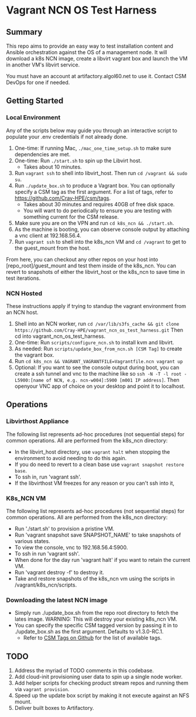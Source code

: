 # Vagrant NCN OS Test Harness

## Summary

This repo aims to provide an easy way to test installation content and Ansible orchestration against the OS of a management node.
It will download a k8s NCN image, create a libvirt vagrant box and launch the VM in another VM's libvirt service.

You must have an account at artifactory.algol60.net to use it. Contact CSM DevOps for one if needed.

## Getting Started

### Local Environment

Any of the scripts below may guide you through an interactive script to populate your .env credentials if not already done.

1. One-time: If running Mac, `./mac_one_time_setup.sh` to make sure dependencies are met.
1. One-time: Run `./start.sh` to spin up the Libvirt host.
    - Takes about 10 minutes.
1. Run `vagrant ssh` to shell into libvirt_host. Then run `cd /vagrant && sudo su`.
1. Run `./update_box.sh` to produce a Vagrant box. You can optionally specify a CSM tag as the first argument. For a list of tags, refer to <https://github.com/Cray-HPE/csm/tags>.
    - Takes about 30 minutes and requires 40GB of free disk space.
    - You will want to do periodically to ensure you are testing with something current for the CSM release.
1. Make sure you are on the VPN and run `cd k8s_ncn && ./start.sh`.
1. As the machine is booting, you can observe console output by attaching a vnc client at 192.168.56.4.
1. Run `vagrant ssh` to shell into the k8s_ncn VM and `cd /vagrant` to get to the guest_mount from the host.

From here, you can checkout any other repos on your host into [repo_root]/guest_mount and test them inside of the k8s_ncn. You can revert to snapshots of either the libvirt_host or the k8s_ncn to save time in test iterations.

### NCN Hosted

These instructions apply if trying to standup the vagrant environment from an NCN host.

1. Shell into an NCN worker, run `cd /var/lib/s3fs_cache && git clone https://github.com/Cray-HPE/vagrant_ncn_os_test_harness.git` Then cd into vagrant_ncn_os_test_harness.
1. One-time: Run `scripts/configure_ncn.sh` to install kvm and libvirt.
1. As needed: Run `scripts/update_box_from_ncn.sh [CSM Tag]` to create the vagrant box.
1. Run `cd k8s_ncn && VAGRANT_VAGRANTFILE=Vagrantfile.ncn vagrant up`
1. Optional: If you want to see the console output during boot, you can create a ssh tunnel and vnc to the machine like so `ssh -N -T -l root -L5900:[name of NCN, e.g. ncn-w004]:5900 [m001 IP address]`. Then openyour VNC app of choice on your desktop and point it to localhost.

## Operations

### Libvirthost Appliance

The following list represents ad-hoc procedures (not sequential steps) for common operations.
All are performed from the k8s_ncn directory:

- In the libvirt_host directory, use `vagrant halt` when stopping the environment to avoid needing to do this again.
- If you do need to revert to a clean base use `vagrant snapshot restore base`.
- To ssh in, run 'vagrant ssh'.
- If the libvirthost VM freezes for any reason or you can't ssh into it, 

### K8s_NCN VM

The following list represents ad-hoc procedures (not sequential steps) for common operations.
All are performed from the k8s_ncn directory:

- Run './start.sh' to provision a pristine VM.
- Run 'vagrant snapshot save SNAPSHOT_NAME' to take snapshots of various states.
- To view the console, vnc to 192.168.56.4:5900.
- To ssh in run 'vagrant ssh'.
- When done for the day run 'vagrant halt' if you want to retain the current VM.
- Run 'vagrant destroy -f' to destroy it.
- Take and restore snapshots of the k8s_ncn vm using the scripts in /vagrant/k8s_ncn/scripts.

### Downloading the latest NCN image

- Simply run ./update_box.sh from the repo root directory to fetch the lates image. WARNING: This will destroy your existing k8s_ncn VM.
- You can specify the specific CSM tagged version by passing it in to ./update_box.sh as the first argument. Defaults to v1.3.0-RC.1.
  - Refer to [CSM Tags on Github](https://github.com/Cray-HPE/csm/tags) for the list of available tags.

## TODO

1. Address the myriad of TODO comments in this codebase.
1. Add cloud-init provisioning user data to spin up a single node worker.
1. Add helper scripts for checking product stream repos and running them via `vagrant provision`.
1. Speed up the update box script by making it not execute against an NFS mount.
1. Deliver built boxes to Artifactory.
